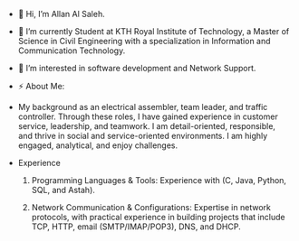 - 👋 Hi, I’m Allan Al Saleh.
- 🌱 I’m currently Student at KTH Royal Institute of Technology, a Master of Science in Civil Engineering with a specialization in Information and Communication Technology.
- 👀 I’m interested in software development and Network Support.
- ⚡ About Me:
 - My background as an electrical assembler, team leader, and traffic controller. Through these roles, I have gained experience in customer service, leadership, and teamwork.
   I am detail-oriented, responsible, and thrive in social and service-oriented environments. I am highly engaged, analytical, and enjoy challenges.

 - Experience
  
   1. Programming Languages & Tools:
      Experience with (C, Java, Python, SQL, and Astah).

   2. Network Communication & Configurations:
      Expertise in network protocols, with practical experience in building projects that include TCP, HTTP, email (SMTP/IMAP/POP3), DNS, and DHCP.

  


<!---
Allan/Allan is a ✨ special ✨ repository because its `README.md` (this file) appears on your GitHub profile.
You can click the Preview link to take a look at your changes.
--->
